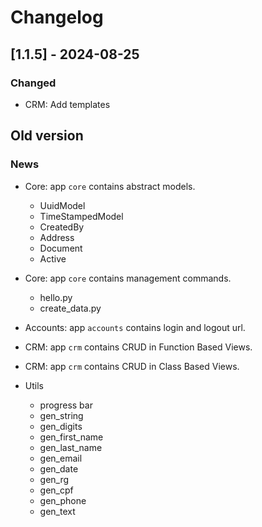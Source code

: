 # Changelog

## [1.1.5] - 2024-08-25

### Changed

* CRM: Add templates

## Old version

### News

* Core: app `core` contains abstract models.
    * UuidModel
    * TimeStampedModel
    * CreatedBy
    * Address
    * Document
    * Active

* Core: app `core` contains management commands.
    * hello.py
    * create_data.py

* Accounts: app `accounts` contains login and logout url.

* CRM: app `crm` contains CRUD in Function Based Views.

* CRM: app `crm` contains CRUD in Class Based Views.

* Utils
    * progress bar
    * gen_string
    * gen_digits
    * gen_first_name
    * gen_last_name
    * gen_email
    * gen_date
    * gen_rg
    * gen_cpf
    * gen_phone
    * gen_text
